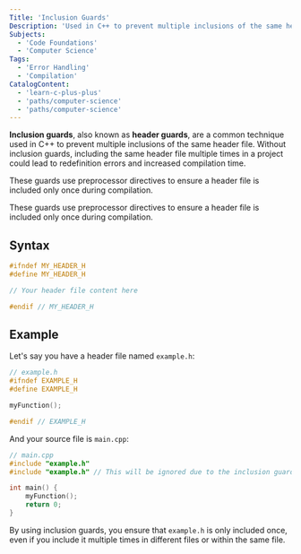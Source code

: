 ```yaml
---
Title: 'Inclusion Guards'
Description: 'Used in C++ to prevent multiple inclusions of the same header file.'
Subjects:
  - 'Code Foundations'
  - 'Computer Science'
Tags:
  - 'Error Handling'
  - 'Compilation'
CatalogContent:
  - 'learn-c-plus-plus'
  - 'paths/computer-science'
  - 'paths/computer-science'
---
```


**Inclusion guards**, also known as **header guards**, are a common technique used in C++ to prevent multiple inclusions of the same header file. Without inclusion guards, including the same header file multiple times in a project could lead to redefinition errors and increased compilation time.

These guards use preprocessor directives to ensure a header file is included only once during compilation.

These guards use preprocessor directives to ensure a header file is included only once during compilation.

## Syntax

```cpp
#ifndef MY_HEADER_H
#define MY_HEADER_H

// Your header file content here

#endif // MY_HEADER_H
```

## Example

Let's say you have a header file named `example.h`:

```cpp
// example.h
#ifndef EXAMPLE_H
#define EXAMPLE_H

myFunction();

#endif // EXAMPLE_H
```

And your source file is `main.cpp`:

```cpp
// main.cpp
#include "example.h"
#include "example.h" // This will be ignored due to the inclusion guard

int main() {
    myFunction();
    return 0;
}
```
By using inclusion guards, you ensure that `example.h` is only included once, even if you include it multiple times in different files or within the same file.
